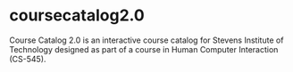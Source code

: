 # coursecatalog2.0

Course Catalog 2.0 is an interactive course catalog for Stevens Institute of Technology designed as part of a course in Human Computer Interaction (CS-545).
